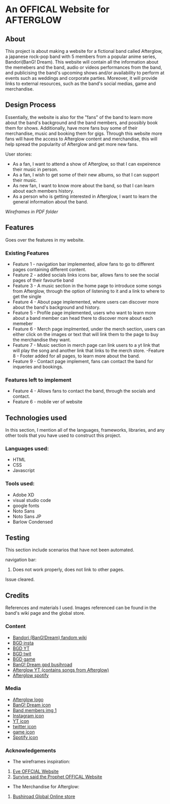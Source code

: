 # An OFFICAL Website for AFTERGLOW
## About

 This project is about making a website for a fictional band called Afterglow, a japanese rock-pop band with 5 members from a popular anime series, Bandori(BanG! Dream). 
 This website will contain all the information about the memebers and the band, audio or videos performances from the band, and publicising the band's upcoming shows and/or availability to perform at events such as weddings and corporate parties. Moreover, it will provide links to external resources, such as the band's social medias, game and merchandise.


## Design Process

Essentially, the website is also for the "fans" of the band to learn more about the band's background and the band members, and possibly book them for shows. Additionally, have more fans buy some of their merchandise, music and booking them for gigs. Through this website more fans will have the access to Afterglow content and merchandise, this will help spread the popularity of Afterglow and get more new fans.

User stories:
- As a fan, I want to attend a show of Afterglow, so that I can expeirence their music in person.
- As a fan, I wish to get some of their new albums, so that I can support their music.
- As new fan, I want to know more about the band, so that I can learn about each members history.
- As a person who is getting interested in Afterglow, I want to learn the general information about the band.

*Wireframes in PDF folder*

## Features

Goes over the features in my website.

 ### Existing Features
 - Feature 1 - navigation bar implemented, allow fans to go to different pages containing different content.
 - Feature 2 - added socials links icons bar, allows fans to see the social pages of their favourtie band
 - Feature 3 - A music section in the home page to introduce some songs from Afterglow, through the option of listening to it and a link to where to get the single
 - Feature 4 - About page implemented, where users can discover more about the band's background and history.
 - Feature 5 - Profile page implemented, users who want to learn more about a band member can head there to discover more about each memeber
 - Feature 6 - Merch page implmented, under the merch section, users can either click on the images or text that will link them to the page to buy the merchandise they want.
 - Feature 7 - Music section in merch page can link users to a yt link that will play the song and another link that links to the merch store. 
 -Feature 8 - Footer added for all pages, to learn more about the band.
 - Feature 9 - Contact page implement, fans can contact the band for inqueries and bookings.

 ### Features left to implement

 - Feature 4 - Allows fans to contact the band, through the socials and contact.
 - Feature 6 - mobile ver of website 

## Technologies used

In this section, I mention all of the languages, frameworks, libraries, and any other tools that you have used to construct this project. 

 ### Languages used:
- HTML
- CSS
- Javascript
 ### Tools used:
- Adobe XD
- visual studio code
- google fonts
 - Noto Sans
 - Noto Sans JP
 - Barlow Condensed

## Testing
 This section include scenarios that have not been automated.

 navigation bar:
 1. Does not work properly, does not link to other pages.

 Issue cleared.

## Credits
 References and materials I used. Images referenced can be found in the band's wiki page and the global store.

 ### Content
  - [Bandori (BanG!Dream) fandom wiki](https://bandori.fandom.com/wiki/Afterglow)
  - [BGD insta](https://www.instagram.com/bang_dream_official_/)
  - [BGD YT](https://www.youtube.com/@BanGDreamGirlsBandParty)
  - [BGD twit](https://twitter.com/bang_dream_gbp)
  - [BGD game](https://play.google.com/store/apps/details?id=com.bushiroad.en.bangdreamgbp&gl=US&pli=1)
  - [BanG! Dream gpd busihroad](https://bang-dream-gbp-en.bushiroad.com)
  - [Afterglow YT (contains songs from Afterglow)](https://www.youtube.com/channel/UCmmb21SgNEyCFW0ZzG-kWvg)
  - [Afterglow spotify](https://open.spotify.com/artist/4Gahj9N72kVKOBZbKMu0OI)
 ### Media
  - [Afterglow logo](https://static.wikia.nocookie.net/bandori/images/f/f9/Afterglow_logo.png/revision/latest/scale-to-width-down/250?cb=20211201105320)
  - [BanG! Dream icon](https://static.wikia.nocookie.net/bandori/images/e/e6/Site-logo.png/revision/latest?cb=20210511144336)
  - [Band members img 1](https://fonts.googleapis.com/css2?family=Allura&family=Barlow+Condensed:ital@1&family=Roboto+Condensed:wght@300&family=ZCOOL+QingKe+HuangYou&display=swap)
  - [Instagram icon](https://cdn-icons-png.flaticon.com/512/2111/2111679.png)
  - [YT icon](https://cdn-icons-png.flaticon.com/512/1077/1077046.png)
  - [twitter icon](https://cdn-icons-png.flaticon.com/512/2111/2111819.png)
  - [game icon](https://cdn-icons-png.flaticon.com/512/726/726859.png)
  - [Spotify icon](https://cdn-icons-png.flaticon.com/512/2111/2111805.png)
 ### Acknowledgements 
  - The wireframes inspiration:
   1. [Eve OFFCIAL Website](https://eveofficial.com/)
   2. [Survive said the Prophet OFFICAL Website](https://survivesaidtheprophet.com/)
  - The Merchandise for Afterglow:
   1. [Bushiroad Global Online store](https://bushiroad-global-online-store.myshopify.com/collections/afterglow)